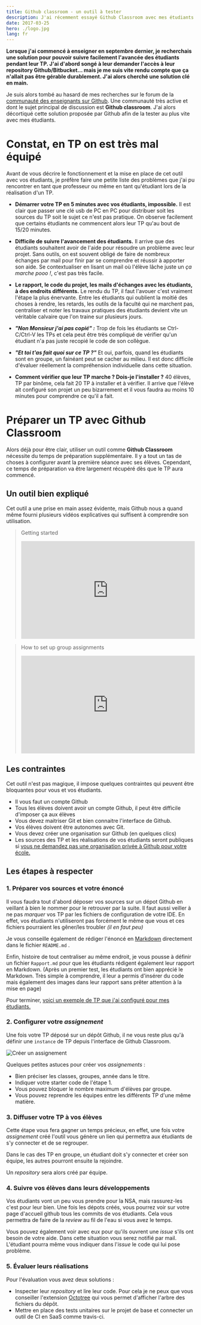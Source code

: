```yaml
---
title: Github classroom - un outil à tester
description: J'ai récemment essayé Github Classroom avec mes étudiants de 4ème année de l'école Polytech Lyon. Je vous propose ici mes retours sur cet outil à destination des enseignants pour le suivi de TP.
date: 2017-03-25
hero: ./logo.jpg
lang: fr
---
```


**Lorsque j'ai commencé à enseigner en septembre dernier, je recherchais une solution
pour pouvoir suivre facilement l'avancée des étudiants pendant leur TP. J'ai d'abord songé à leur
demander l'accès à leur repository Github/Bitbucket... mais je me suis vite rendu compte que ça
n'allait pas être gérable durablement. J'ai alors cherché une solution clé en main.**

Je suis alors tombé au hasard de mes recherches sur le forum de la [communauté des
enseignants sur Github](https://education.github.community). Une communauté très active et dont le sujet
principal de discussion est **Github classroom**. J'ai alors décortiqué cette solution proposée par Github
afin de la tester au plus vite avec mes étudiants.

# Constat, en TP on est très mal équipé

Avant de vous décrire le fonctionnement et la mise en place de cet outil avec vos étudiants,
je préfère faire une petite liste des problèmes que j'ai pu rencontrer en tant que professeur
ou même en tant qu'étudiant lors de la réalisation d'un TP.

* **Démarrer votre TP en 5 minutes avec vos étudiants, impossible.**
Il est clair que passer une clé usb de PC en PC pour distribuer soit les sources du TP soit
le sujet ce n'est pas pratique. On observe facilement que certains étudiants
ne commencent alors leur TP qu'au bout de 15/20 minutes.

* **Difficile de suivre l'avancement des étudiants.**
Il arrive que des étudiants souhaitent avoir de l'aide pour résoudre un problème
avec leur projet. Sans outils, on est souvent obligé de faire de nombreux échanges par
mail pour finir par se comprendre et réussir à apporter son aide. Se contextualiser
en lisant un mail où l'élève lâche juste un *ça marche pooo !*, c'est pas très facile.

* **Le rapport, le code du projet, les mails d'échanges avec les étudiants, à des endroits différents.**
Le rendu du TP, il faut l'avouer c'est vraiment l'étape la plus énervante.
Entre les étudiants qui oublient la moitié des choses à rendre, les retards,
les outils de la faculté qui ne marchent pas, centraliser et noter les travaux pratiques des étudiants
devient vite un véritable calvaire que l'on traine sur plusieurs jours.

* **_"Non Monsieur j'ai pas copié" :_**
Trop de fois les étudiants se Ctrl-C/Ctrl-V les TPs et cela peut être
très compliqué de vérifier qu'un étudiant n'a pas juste recopié le code de son collègue.


* **_"Et toi t'as fait quoi sur ce TP ?"_**
Et oui, parfois, quand les étudiants sont en groupe, un fainéant peut se cacher au milieu.
Il est donc difficile d'évaluer réellement la compréhension individuelle dans cette situation.

* **Comment vérifier que leur TP marche ? Dois-je l'installer ?**
40 élèves, TP par binôme, cela fait 20 TP à installer et à vérifier. Il arrive que l'élève ait
configuré son projet un peu bizarrement et il vous faudra au moins 10 minutes pour comprendre
ce qu'il a fait.


# Préparer un TP avec Github Classroom

Alors déjà pour être clair, utiliser un outil comme **Github Classroom** nécessite du temps
de préparation supplémentaire. Il y a tout un tas de choses à configurer avant la première séance
avec ses élèves. Cependant, ce temps de préparation va être largement récupéré dès que le TP aura commencé.

## Un outil bien expliqué

Cet outil a une prise en main assez évidente, mais Github nous a quand même fourni
plusieurs vidéos explicatives qui suffisent à comprendre son utilisation.


<blockquote>
<p>Getting started</p>
<div style="position:relative;height:0;padding-bottom:56.25%"><iframe src="https://www.youtube.com/embed/ChA_zph7aao?ecver=2" width="640" height="360" frameborder="0" style="position:absolute;width:100%;height:100%;left:0" allowfullscreen></iframe></div>
</blockquote>


<blockquote>
<p>How to set up group assignments</p>
<div style="position:relative;height:0;padding-bottom:56.25%"><iframe src="https://www.youtube.com/embed/-52quDR2QSc?ecver=2" width="640" height="360" frameborder="0" style="position:absolute;width:100%;height:100%;left:0" allowfullscreen></iframe></div>
</blockquote>

## Les contraintes

Cet outil n'est pas magique, il impose quelques contraintes qui peuvent être
bloquantes pour vous et vos étudiants.

* Il vous faut un compte Github
* Tous les élèves doivent avoir un compte Github, il peut être difficile d'imposer ça aux élèves
* Vous devez maitriser Git et bien connaitre l'interface de Github.
* Vos élèves doivent être autonomes avec Git.
* Vous devez créer une organisation sur Github (en quelques clics)
* Les sources des TP et les réalisations de vos étudiants seront publiques si [vous
ne demandez pas une organisation privée à Github pour votre école.](https://education.github.com/discount_requests/new)

## Les étapes à respecter

### 1. Préparer vos sources et votre énoncé

Il vous faudra tout d'abord déposer vos sources sur un dépot Github en
veillant à bien le nommer pour le retrouver par la suite. Il faut aussi veiller à ne pas
_marquer_ vos TP par les fichiers de configuration de votre IDE. En effet,
vos étudiants n'utiliseront pas forcément le même que vous et ces fichiers pourraient les gêner/les troubler
_(il en faut peu)_

Je vous conseille également de rédiger l'énoncé en [Markdown](https://guides.github.com/features/mastering-markdown/)
directement dans le fichier `README.md` .

Enfin, histoire de tout centraliser au même endroit, je vous pousse à
définir un fichier `Rapport.md` pour que les étudiants rédigent également leur rapport en Markdown.
(Après un premier test, les étudiants ont bien apprécié le Markdown. Très simple à comprendre, il leur a
permis d'insérer du code mais également des images dans leur rapport sans prêter attention à la mise en page)

Pour terminer, [voici un exemple de TP que j'ai configuré pour mes étudiants.](https://github.com/PolytechLyon/isi3-tp1-graph)

### 2. Configurer votre _assignement_

Une fois votre TP déposé sur un dépôt Github, il ne vous reste plus qu'à définir une `instance`
de TP depuis l'interface de Github Classroom.

![Créer un assignement](./create-assignement.png)

Quelques petites astuces pour créer vos _assignements_ :

* Bien préciser les classes, groupes, année dans le titre.
* Indiquer votre starter code de l'étape 1.
* Vous pouvez bloquer le nombre maximum d'élèves par groupe.
* Vous pouvez reprendre les équipes entre les différents TP d'une même matière.

### 3. Diffuser votre TP à vos élèves

Cette étape vous fera gagner un temps précieux, en effet, une fois votre _assignement_ créé
l'outil vous génère un lien qui permettra aux étudiants de s'y connecter et de se regrouper.

Dans le cas des TP en groupe, un étudiant doit s'y connecter et créer son équipe, les autres pourront
ensuite la rejoindre.

Un _repository_ sera alors créé par équipe.

### 4. Suivre vos élèves dans leurs développements

Vos étudiants vont un peu vous prendre pour la NSA, mais rassurez-les c'est pour leur bien.
Une fois les dépots créés, vous pourrez voir sur votre page d'accueil github tous les commits
de vos étudiants. Cela vous permettra de faire de la _review_ au fil de l'eau si vous avez le temps.

Vous pouvez également voir avec eux pour qu'ils ouvrent une _issue_ s'ils ont besoin de votre aide.
Dans cette situation vous serez notifié par mail. L'étudiant pourra même vous indiquer dans l'_issue_
le code qui lui pose problème.

### 5. Évaluer leurs réalisations

Pour l'évaluation vous avez deux solutions :

* Inspecter leur _repository_ et lire leur code. Pour cela je ne peux que vous conseiller
l'extension [Octotree](https://chrome.google.com/webstore/detail/octotree/bkhaagjahfmjljalopjnoealnfndnagc)
qui vous permet d'afficher l'arbre des fichiers du dépôt.
* Mettre en place des tests unitaires sur le projet de base et connecter un outil de CI en SaaS comme travis-ci.
